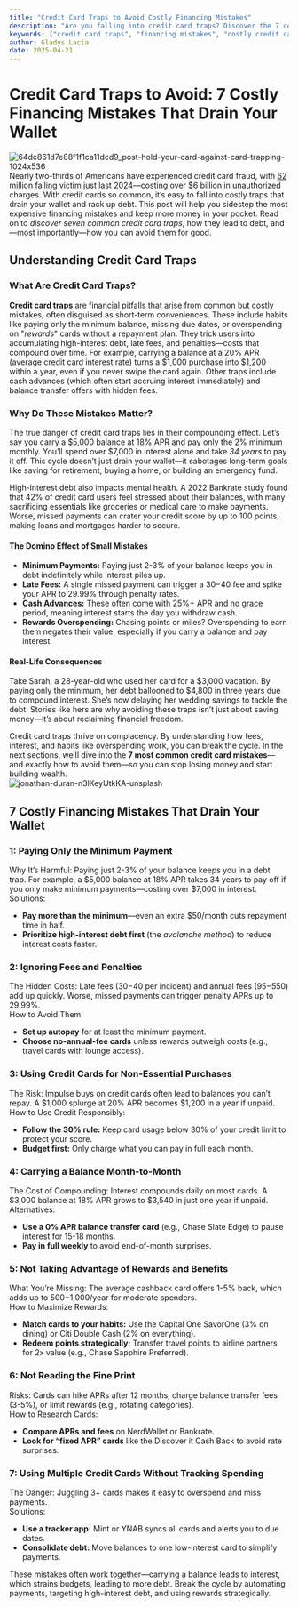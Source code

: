```yaml
---
title: "Credit Card Traps to Avoid Costly Financing Mistakes"
description: "Are you falling into credit card traps? Discover the 7 costly financing mistakes that drain your wallet and learn how to avoid them to save money and improve your financial health!"
keywords: ["credit card traps", "financing mistakes", "costly credit card mistakes", "credit card debt"]
author: Gladys Lacia
date: 2025-04-21
---
```


# Credit Card Traps to Avoid: 7 Costly Financing Mistakes That Drain Your Wallet  
![64dc861d7e88f1f1ca11dcd9_post-hold-your-card-against-card-trapping-1024x536](https://freelancergladyslacia.github.io/niche/content-writer-projects/assets/64dc861d7e88f1f1ca11dcd9_post-hold-your-card-against-card-trapping-1024x536.jpg)  
Nearly two-thirds of Americans have experienced credit card fraud, with [62 million falling victim just last 2024](https://www.security.org/digital-safety/credit-card-fraud-report/)—costing over $6 billion in unauthorized charges. With credit cards so common, it’s easy to fall into costly traps that drain your wallet and rack up debt. This post will help you sidestep the most expensive financing mistakes and keep more money in your pocket. Read on to *discover seven common credit card traps*, how they lead to debt, and—most importantly—how you can avoid them for good.

## Understanding Credit Card Traps

### What Are Credit Card Traps?

**Credit card traps** are financial pitfalls that arise from common but costly mistakes, often disguised as short-term conveniences. These include habits like paying only the minimum balance, missing due dates, or overspending on "*rewards*" cards without a repayment plan. They trick users into accumulating high-interest debt, late fees, and penalties—costs that compound over time. For example, carrying a balance at a 20% APR (average credit card interest rate) turns a $1,000 purchase into $1,200 within a year, even if you never swipe the card again. Other traps include cash advances (which often start accruing interest immediately) and balance transfer offers with hidden fees.

### Why Do These Mistakes Matter?

The true danger of credit card traps lies in their compounding effect. Let’s say you carry a $5,000 balance at 18% APR and pay only the 2% minimum monthly. You’ll spend over $7,000 in interest alone and take *34 years* to pay it off. This cycle doesn’t just drain your wallet—it sabotages long-term goals like saving for retirement, buying a home, or building an emergency fund.

High-interest debt also impacts mental health. A 2022 Bankrate study found that 42% of credit card users feel stressed about their balances, with many sacrificing essentials like groceries or medical care to make payments. Worse, missed payments can crater your credit score by up to 100 points, making loans and mortgages harder to secure.

#### The Domino Effect of Small Mistakes

* **Minimum Payments:** Paying just 2-3% of your balance keeps you in debt indefinitely while interest piles up.  
* **Late Fees:** A single missed payment can trigger a $30-$40 fee and spike your APR to 29.99% through penalty rates.  
* **Cash Advances:** These often come with 25%+ APR and no grace period, meaning interest starts the day you withdraw cash.  
* **Rewards Overspending:** Chasing points or miles? Overspending to earn them negates their value, especially if you carry a balance and pay interest.

#### Real-Life Consequences

Take Sarah, a 28-year-old who used her card for a $3,000 vacation. By paying only the minimum, her debt ballooned to $4,800 in three years due to compound interest. She’s now delaying her wedding savings to tackle the debt. Stories like hers are why avoiding these traps isn’t just about saving money—it’s about reclaiming financial freedom.

Credit card traps thrive on complacency. By understanding how fees, interest, and habits like overspending work, you can break the cycle. In the next sections, we’ll dive into the **7 most common credit card mistakes**—and exactly how to avoid them—so you can stop losing money and start building wealth.  
![jonathan-duran-n3lKeyUtkKA-unsplash](https://freelancergladyslacia.github.io/niche/content-writer-projects/assets/jonathan-duran-n3lKeyUtkKA-unsplash.jpg)

## 7 Costly Financing Mistakes That Drain Your Wallet

### 1: Paying Only the Minimum Payment

Why It’s Harmful: Paying just 2-3% of your balance keeps you in a debt trap. For example, a $5,000 balance at 18% APR takes 34 years to pay off if you only make minimum payments—costing over $7,000 in interest.  
Solutions:  
* **Pay more than the minimum**—even an extra $50/month cuts repayment time in half.  
* **Prioritize high-interest debt first** (the *avalanche method*) to reduce interest costs faster.

### 2: Ignoring Fees and Penalties

The Hidden Costs: Late fees ($30-$40 per incident) and annual fees ($95-$550) add up quickly. Worse, missed payments can trigger penalty APRs up to 29.99%.  
How to Avoid Them:  
* **Set up autopay** for at least the minimum payment.  
* **Choose no-annual-fee cards** unless rewards outweigh costs (e.g., travel cards with lounge access).

### 3: Using Credit Cards for Non-Essential Purchases

The Risk: Impulse buys on credit cards often lead to balances you can’t repay. A $1,000 splurge at 20% APR becomes $1,200 in a year if unpaid.  
How to Use Credit Responsibly:  
* **Follow the 30% rule:** Keep card usage below 30% of your credit limit to protect your score.  
* **Budget first:** Only charge what you can pay in full each month.

### 4: Carrying a Balance Month-to-Month

The Cost of Compounding: Interest compounds daily on most cards. A $3,000 balance at 18% APR grows to $3,540 in just one year if unpaid.  
Alternatives:  
* **Use a 0% APR balance transfer card** (e.g., Chase Slate Edge) to pause interest for 15-18 months.  
* **Pay in full weekly** to avoid end-of-month surprises.

### 5: Not Taking Advantage of Rewards and Benefits

What You’re Missing: The average cashback card offers 1-5% back, which adds up to $500-$1,000/year for moderate spenders.  
How to Maximize Rewards:  
* **Match cards to your habits:** Use the Capital One SavorOne (3% on dining) or Citi Double Cash (2% on everything).  
* **Redeem points strategically:** Transfer travel points to airline partners for 2x value (e.g., Chase Sapphire Preferred).

### 6: Not Reading the Fine Print

Risks: Cards can hike APRs after 12 months, charge balance transfer fees (3-5%), or limit rewards (e.g., rotating categories).  
How to Research Cards:  
* **Compare APRs and fees** on NerdWallet or Bankrate.  
* **Look for “fixed APR” cards** like the Discover it Cash Back to avoid rate surprises.

### 7: Using Multiple Credit Cards Without Tracking Spending

The Danger: Juggling 3+ cards makes it easy to overspend and miss payments.  
Solutions:  
* **Use a tracker app:** Mint or YNAB syncs all cards and alerts you to due dates.  
* **Consolidate debt:** Move balances to one low-interest card to simplify payments.

These mistakes often work together—carrying a balance leads to interest, which strains budgets, leading to more debt. Break the cycle by automating payments, targeting high-interest debt, and using rewards strategically.